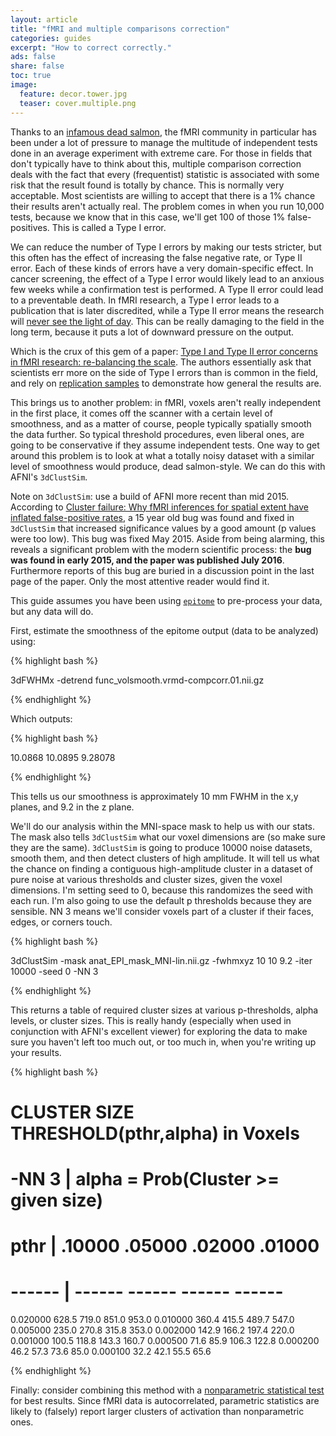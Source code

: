 ```yaml
---
layout: article
title: "fMRI and multiple comparisons correction"
categories: guides
excerpt: "How to correct correctly."
ads: false
share: false
toc: true
image:
  feature: decor.tower.jpg
  teaser: cover.multiple.png
---
```


Thanks to an [infamous dead salmon](http://pages.vassar.edu/abigailbaird/files/2014/06/bennett_salmon.pdf), the fMRI community in particular has been under a lot of pressure to manage the multitude of independent tests done in an average experiment with extreme care. For those in fields that don't typically have to think about this, multiple comparison correction deals with the fact that every (frequentist) statistic is associated with some risk that the result found is totally by chance. This is normally very acceptable. Most scientists are willing to accept that there is a 1% chance their results aren't actually real. The problem comes in when you run 10,000 tests, because we know that in this case, we'll get 100 of those 1% false-positives. This is called a Type I error.

We can reduce the number of Type I errors by making our tests stricter, but this often has the effect of increasing the false negative rate, or Type II error. Each of these kinds of errors have a very domain-specific effect. In cancer screening, the effect of a Type I error would likely lead to an anxious few weeks while a confirmation test is performed. A Type II error could lead to a preventable death. In fMRI research, a Type I error leads to a publication that is later discredited, while a Type II error means the research will [never see the light of day](http://apps.who.int/rhl/education/MR000006_butlerpa_com/en/). This can be really damaging to the field in the long term, because it puts a lot of downward pressure on the output.

Which is the crux of this gem of a paper: [Type I and Type II error concerns in fMRI research: re-balancing the scale](http://www.ncbi.nlm.nih.gov/pubmed/20035017). The authors essentially ask that scientists err more on the side of Type I errors than is common in the field, and rely on [replication samples](https://en.wikipedia.org/wiki/Test_set) to demonstrate how general the results are.

This brings us to another problem: in fMRI, voxels aren't really independent in the first place, it comes off the scanner with a certain level of smoothness, and as a matter of course, people typically spatially smooth the data further. So typical threshold procedures, even liberal ones, are going to be conservative if they assume independent tests. One way to get around this problem is to look at what a totally noisy dataset with a similar level of smoothness would produce, dead salmon-style. We can do this with AFNI's `3dClustSim`.

Note on `3dClustSim`: use a build of AFNI more recent than mid 2015. According to [Cluster failure: Why fMRI inferences for spatial extent have inflated false-positive rates](http://www.pnas.org/content/early/2016/06/27/1602413113), a 15 year old bug was found and fixed in `3dClustSim` that increased significance values by a good amount (p values were too low). This bug was fixed May 2015. Aside from being alarming, this reveals a significant problem with the modern scientific process: the **bug was found in early 2015, and the paper was published July 2016**. Furthermore reports of this bug are buried in a discussion point in the last page of the paper. Only the most attentive reader would find it.

This guide assumes you have been using [`epitome`](https://github.com/josephdviviano/epitome) to pre-process your data, but any data will do.

First, estimate the smoothness of the epitome output (data to be analyzed) using:

{% highlight bash %}

3dFWHMx -detrend func_volsmooth.vrmd-compcorr.01.nii.gz

{% endhighlight %}

Which outputs:

{% highlight bash %}

10.0868  10.0895  9.28078

{% endhighlight %}

This tells us our smoothness is approximately 10 mm FWHM in the x,y planes, and 9.2 in the z plane.

We'll do our analysis within the MNI-space mask to help us with our stats. The mask also tells `3dClustSim` what our voxel dimensions are (so make sure they are the same). `3dClustSim` is going to produce 10000 noise datasets, smooth them, and then detect clusters of high amplitude. It will tell us what the chance on finding a contiguous high-amplitude cluster in a dataset of pure noise at various thresholds and cluster sizes, given the voxel dimensions. I'm setting seed to 0, because this randomizes the seed with each run. I'm also going to use the default p thresholds because they are sensible. NN 3 means we'll consider voxels part of a cluster if their faces, edges, or corners touch.

{% highlight bash %}

3dClustSim -mask anat_EPI_mask_MNI-lin.nii.gz -fwhmxyz 10 10 9.2 -iter 10000 -seed 0 -NN 3

{% endhighlight %}

This returns a table of required cluster sizes at various p-thresholds, alpha levels, or cluster sizes. This is really handy (especially when used in conjunction with AFNI's excellent viewer) for exploring the data to make sure you haven't left too much out, or too much in, when you're writing up your results.

{% highlight bash %}

# CLUSTER SIZE THRESHOLD(pthr,alpha) in Voxels
# -NN 3  | alpha = Prob(Cluster >= given size)
#  pthr  | .10000 .05000 .02000 .01000
# ------ | ------ ------ ------ ------
 0.020000   628.5  719.0  851.0  953.0
 0.010000   360.4  415.5  489.7  547.0
 0.005000   235.0  270.8  315.8  353.0
 0.002000   142.9  166.2  197.4  220.0
 0.001000   100.5  118.8  143.3  160.7
 0.000500    71.6   85.9  106.3  122.8
 0.000200    46.2   57.3   73.6   85.0
 0.000100    32.2   42.1   55.5   65.6

{% endhighlight %}

Finally: consider combining this method with a [nonparametric statistical test](http://www.viviano.ca/writing/randomize/) for best results. Since fMRI data is autocorrelated, parametric statistics are likely to (falsely) report larger clusters of activation than nonparametric ones.
